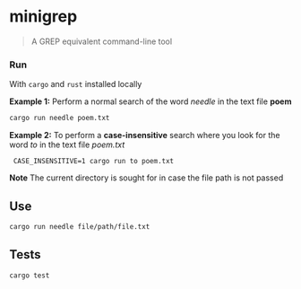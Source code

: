 # minigrep

> A GREP equivalent command-line tool

### Run
With `cargo` and `rust` installed locally

**Example 1:**
Perform a normal search of the word *needle* in the text file **poem**
```bash
cargo run needle poem.txt   
```

**Example 2:**
To perform a **case-insensitive** search where you look for the word *to* in the text file *poem.txt*
```
 CASE_INSENSITIVE=1 cargo run to poem.txt
```

**Note**
The current directory is sought for in case the file path is not passed
## Use
```bash
cargo run needle file/path/file.txt   
```
## Tests

```bash
cargo test
```